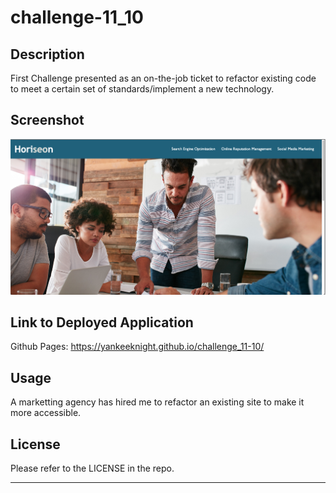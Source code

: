 # challenge-11_10

## Description

First Challenge presented as an on-the-job ticket to refactor existing code to meet a certain set of standards/implement a new technology.

## Screenshot
![Screenshot of finished product](./assets/images/challengeScreenshot.png)

## Link to Deployed Application

Github Pages: https://yankeeknight.github.io/challenge_11-10/

## Usage

A marketting agency has hired me to refactor an existing site to make it more accessible. 

## License

Please refer to the LICENSE in the repo.

---